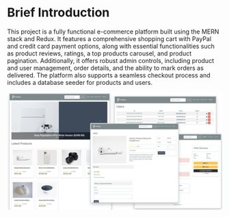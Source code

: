 # Brief Introduction

This project is a fully functional e-commerce platform built using the MERN stack and Redux. It features a comprehensive shopping cart with PayPal and credit card payment options, along with essential functionalities such as product reviews, ratings, a top products carousel, and product pagination. Additionally, it offers robust admin controls, including product and user management, order details, and the ability to mark orders as delivered. The platform also supports a seamless checkout process and includes a database seeder for products and users.

<img src="./frontend/public/images/screens.png">

